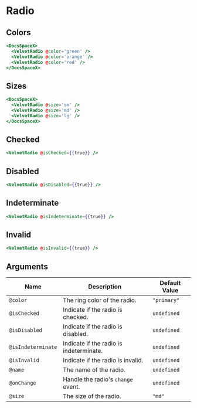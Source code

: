 # Radio

## Colors

```hbs preview-template
<DocsSpaceX>
  <VelvetRadio @color='green' />
  <VelvetRadio @color='orange' />
  <VelvetRadio @color='red' />
</DocsSpaceX>
```

## Sizes

```hbs preview-template
<DocsSpaceX>
  <VelvetRadio @size='sm' />
  <VelvetRadio @size='md' />
  <VelvetRadio @size='lg' />
</DocsSpaceX>
```

## Checked

```hbs preview-template
<VelvetRadio @isChecked={{true}} />
```

## Disabled

```hbs preview-template
<VelvetRadio @isDisabled={{true}} />
```

## Indeterminate

```hbs preview-template
<VelvetRadio @isIndeterminate={{true}} />
```

## Invalid

```hbs preview-template
<VelvetRadio @isInvalid={{true}} />
```

## Arguments

| Name               | Description                             | Default Value |
| ------------------ | --------------------------------------- | ------------- |
| `@color`           | The ring color of the radio.            | `"primary"`   |
| `@isChecked`       | Indicate if the radio is checked.       | `undefined`   |
| `@isDisabled`      | Indicate if the radio is disabled.      | `undefined`   |
| `@isIndeterminate` | Indicate if the radio is indeterminate. | `undefined`   |
| `@isInvalid`       | Indicate if the radio is invalid.       | `undefined`   |
| `@name`            | The name of the radio.                  | `undefined`   |
| `@onChange`        | Handle the radio's `change` event.      | `undefined`   |
| `@size`            | The size of the radio.                  | `"md"`        |
